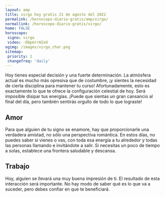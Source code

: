 ```yaml
---
layout: amp
title: virgo hoy gratis 21 de agosto del 2022 
permalink: /horoscopo-diario-gratis/amp/virgo/
normallink: /horoscopo-diario-gratis/virgo/
home: FALSE
horoscopo:
 signo: virgo
 video: -DQpmrrAIeU
ogimg: /images/virgo_char.png
sitemap:
 priority: 1
 changefreq: 'daily'
---
```



Hoy tienes especial decisión y una fuerte determinación. La atmósfera actual es mucho más opresiva que de costumbre, ¡y sientes la necesidad de cierta disciplina para mantener tu curso! Afortunadamente, esto es exactamente lo que te ofrece la configuración celestial de hoy. Será imposible disipar tus energías. ¡Puede que sientas un gran cansancio al final del día, pero también sentirás orgullo de todo lo que lograste!

## Amor

Para que alguien de tu signo se enamore, hay  que proporcionarle una verdadera amistad, no sólo una perspectiva romántica. En estos días, no puedes saber si vienes o vas, con toda esa energía a tu alrededor y todas las personas llamando e invitándote a salir. Si necesitas un poco de tiempo a solas, establece una frontera saludable y descansa.

## Trabajo

Hoy, alguien se llevará una muy buena impresión de ti. El resultado de esta interacción será importante. No hay modo de saber qué es lo que va a suceder, pero debes confiar en que te beneficiará.